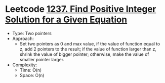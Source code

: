 # Leetcode [1237. Find Positive Integer Solution for a Given Equation](https://leetcode.com/problems/find-positive-integer-solution-for-a-given-equation/)
- Type: Two pointers
- Approach:
	- Set two pointers as 0 and max value, if the value of function equal to z, add 2 pointers to the result; if the value of function larger than z, shrink the value of bigger pointer; otherwise, make the value of smaller pointer larger.
- Complexity:
	- Time: O(n)
	- Space: O(n)
